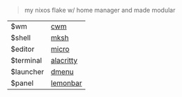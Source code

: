 >  my nixos flake w/ home manager and made modular

|||
|-|-|
|$wm|[cwm](https://github.com/2-n/home/blob/main/cfg/cwmrc)|
|$shell|[mksh](https://github.com/2-n/home/blob/main/cfg/mkshrc)|
|$editor|[micro](https://github.com/2-n/home/blob/main/modules/pkg/cli/micro.nix)|
|$terminal|[alacritty](https://github.com/2-n/home/blob/main/modules/app/alacritty.nix)|
|$launcher|[dmenu](https://github.com/2-n/home/blob/main/bin/drun)|
|$panel|[lemonbar](https://github.com/2-n/home/blob/main/bin/bar)|
